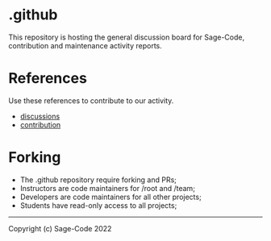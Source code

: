 # .github

This repository is hosting the general discussion board for Sage-Code, contribution and maintenance activity reports.

# References

Use these references to contribute to our activity.

* [discussions](https://github.com/sage-code/bee/discussions)
* [contribution](profile/contribute.md)

# Forking


* The .github repository require forking and PRs;
* Instructors are code maintainers for /root and /team;
* Developers are code maintainers for all other projects;
* Students have read-only access to all projects;


---
Copyright (c) Sage-Code 2022

